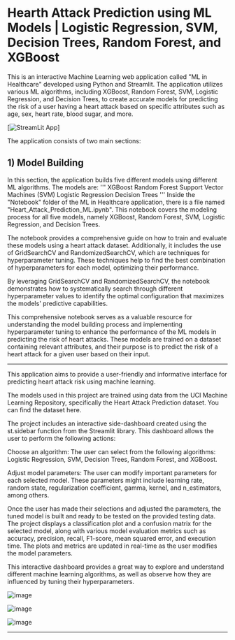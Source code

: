 # Hearth Attack Prediction using ML Models | Logistic Regression, SVM, Decision Trees, Random Forest, and XGBoost

This is an interactive Machine Learning web application called "ML in Healthcare" developed using Python and Streamlit. The application utilizes various ML algorithms, including XGBoost, Random Forest, SVM, Logistic Regression, and Decision Trees, to create accurate models for predicting the risk of a user having a heart attack based on specific attributes such as age, sex, heart rate, blood sugar, and more.

[![StreamLit App](https://static.streamlit.io/badges/streamlit_badge_white.svg)]

The application consists of two main sections:

<h2>1) Model Building</h2>
In this section, the application builds five different models using different ML algorithms. The models are:
'''
XGBoost
Random Forest
Support Vector Machines (SVM)
Logistic Regression
Decision Trees
'''
Inside the "Notebook" folder of the ML in Healthcare application, there is a file named "Heart_Attack_Prediction_ML.ipynb". This notebook covers the modeling process for all five models, namely XGBoost, Random Forest, SVM, Logistic Regression, and Decision Trees.

The notebook provides a comprehensive guide on how to train and evaluate these models using a heart attack dataset. Additionally, it includes the use of GridSearchCV and RandomizedSearchCV, which are techniques for hyperparameter tuning. These techniques help to find the best combination of hyperparameters for each model, optimizing their performance.

By leveraging GridSearchCV and RandomizedSearchCV, the notebook demonstrates how to systematically search through different hyperparameter values to identify the optimal configuration that maximizes the models' predictive capabilities.

This comprehensive notebook serves as a valuable resource for understanding the model building process and implementing hyperparameter tuning to enhance the performance of the ML models in predicting the risk of heart attacks.
These models are trained on a dataset containing relevant attributes, and their purpose is to predict the risk of a heart attack for a given user based on their input. 

<hr>
This application aims to provide a user-friendly and informative interface for predicting heart attack risk using machine learning.

The models used in this project are trained using data from the UCI Machine Learning Repository, specifically the Heart Attack Prediction dataset. You can find the dataset here.

The project includes an interactive side-dashboard created using the st.sidebar function from the Streamlit library. This dashboard allows the user to perform the following actions:

Choose an algorithm: The user can select from the following algorithms: Logistic Regression, SVM, Decision Trees, Random Forest, and XGBoost.

Adjust model parameters: The user can modify important parameters for each selected model. These parameters might include learning rate, random state, regularization coefficient, gamma, kernel, and n_estimators, among others.

Once the user has made their selections and adjusted the parameters, the tuned model is built and ready to be tested on the provided testing data. The project displays a classification plot and a confusion matrix for the selected model, along with various model evaluation metrics such as accuracy, precision, recall, F1-score, mean squared error, and execution time. The plots and metrics are updated in real-time as the user modifies the model parameters.

This interactive dashboard provides a great way to explore and understand different machine learning algorithms, as well as observe how they are influenced by tuning their hyperparameters.

> 
![image](https://user-images.githubusercontent.com/72503778/123002403-85b73700-d3cf-11eb-80a1-71262561b9c8.png)

![image](https://user-images.githubusercontent.com/72503778/123003157-6d93e780-d3d0-11eb-81fc-8dd6abe89efa.png)

![image](https://user-images.githubusercontent.com/72503778/123003260-93b98780-d3d0-11eb-9ff0-bb27da6a105e.png)

<hr>
